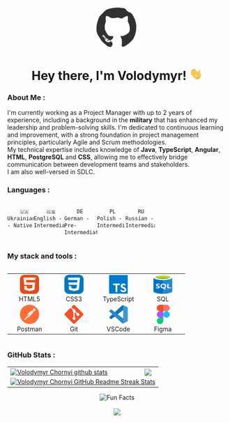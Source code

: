 <div id="header" align="center">

<img src="./assets/github.gif" width="100"/>

<h1>
Hey there, I'm Volodymyr!
<img src="./assets/giphy.gif" width="30px" alt="GIF">
</h1>

   </div>
  
### About Me :
I'm currently working as a Project Manager with up to 2 years of experience, including a background in the **military** that has enhanced my leadership and problem-solving skills. I'm dedicated to continuous learning and improvement, with a strong foundation in project management principles, particularly Agile and Scrum methodologies.<br>
My technical expertise includes knowledge of **Java**, **TypeScript**, **Angular**, **HTML**, **PostgreSQL** and **CSS**, allowing me to effectively bridge communication between development teams and stakeholders.<br>
I am also well-versed in SDLC.<br>

### Languages :

<div style="display: flex; align-items: flex-start; align: center">
<table  align="center">
   <tr>
    
        🇺🇦 Ukrainian - Native
        
  </tr>

  <tr>
    
        🇬🇧 English - Intermediate
        
  </tr>

   <tr>
    
        DE German - Pre-Intermediate
        
  </tr>

   <tr>
    
        PL Polish - Intermediate
        
  </tr>
   <tr>
    
        RU Russian - Intermediate
        
  </tr>
</table>
</div>

### My stack and tools :

<div style="display: flex; align-items: flex-start; align: center">
<table align="center">
  <tr>
     <td align="center"  width="88">
         <img src="./images/01-html5.svg" alt="HTML5" width="44" height="44"/>
      <br>HTML5
    </td>
    <td align="center" width="88">
        <img src="./images/02-css3.svg" alt="CSS3" width="44" height="44"/>
      <br>CSS3
    </td>
    <td align="center" width="88">
        <img src="./images/04-typescript.svg" alt="TS" width="44" height="44"/>
      <br>TypeScript
    </td>
        <td align="center" width="88">
       <img src="./images/09-sql.svg" alt="SQL" width="44" height="44"/>
      <br>SQL
      </td>
  </tr>
      <td align="center" width="88">
        <img src="./images/14-postman.svg" alt="Postman" width="44" height="44"/>
      <br>Postman
    </td>
      </td>
     <td align="center" width="88">
        <img src="./images/16-git.svg" alt="Git" width="44" height="44"/>
      <br>Git
    </td>
  <td align="center" width="88">
        <img src="./images/17-vscode.svg" alt="Visual Studio Code" width="44" height="44"/>
      <br>VSCode
     </td>
  <td align="center" width="88">
        <img src="./images/18-figma.svg" alt="Figma" width="44" height="44"/>
      <br>Figma
     </td>
</table>
</div>

### GitHub Stats :

<table align="center">
  <tr>
  <td>
   <a href="https://github.com/vchornyy12/github-readme-stats"><img align="center" src="https://github-readme-stats.vercel.app/api?username=vchornyy12&show_icons=true&include_all_commits=true&theme=buefy&hide_border=true" alt="Volodymyr Chornyi github stats" /></a>
  </td>
  <td>
  <a href="https://github.com/vchornyy12/github-readme-stats"><img align="center" src="https://github-readme-stats.vercel.app/api/top-langs/?username=vchornyy12&layout=compact&theme=buefy&hide_border=true" /></a>
  </td>
  </tr>
  <tr>
  <td colspan=2 align="center">
  <a href="https://git.io/streak-stats"> <img src="http://github-readme-streak-stats.herokuapp.com?user=vchornyy12&hide_border=true&background=f6f8fa&currStreakLabel=000000&date_format=j%20M%5B%20Y%5D" alt="Volodymyr Chornyi GitHub Readme Streak Stats" /> </a>
  </td>
  </tr>
</table>

<div align=center> 
<img src="https://readme-typing-svg.herokuapp.com?color=%2336BCF7&size=30&center=true&vCenter=true&width=1000&height=50&lines=Fun+Facts:+;Love+joking,+got+a+great+sense+of+humor.+;" alt="Fun Facts" /> 
</div>
  
<br>

<div align="center">
<a href="https://u8views.com/github/vchornyy12"><img src="https://u8views.com/api/v1/github/profiles/115661003/views/day-week-month-total-count.svg"></a>
</div>

<br>

